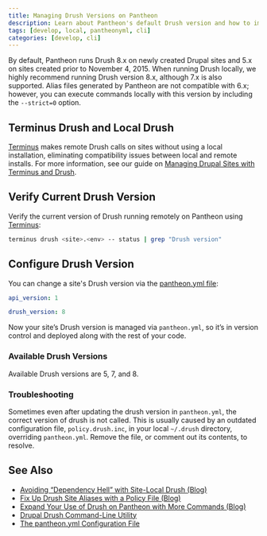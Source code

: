 ```yaml
---
title: Managing Drush Versions on Pantheon
description: Learn about Pantheon's default Drush version and how to implement site-local usage.
tags: [develop, local, pantheonyml, cli]
categories: [develop, cli]
---
```

By default, Pantheon runs Drush 8.x on newly created Drupal sites and 5.x on sites created prior to November 4, 2015. When running Drush locally, we highly recommend running Drush version 8.x, although 7.x is also supported. Alias files generated by Pantheon are not compatible with 6.x; however, you can execute commands locally with this version by including the `--strict=0` option.

## Terminus Drush and Local Drush
[Terminus](/docs/terminus/) makes remote Drush calls on sites without using a local installation, eliminating compatibility issues between local and remote installs. For more information, see our guide on [Managing Drupal Sites with Terminus and Drush](/docs/guides/terminus-drupal-site-management/).

## Verify Current Drush Version
Verify the current version of Drush running remotely on Pantheon using [Terminus](/docs/terminus):
```bash
terminus drush <site>.<env> -- status | grep "Drush version"
```

## Configure Drush Version
You can change a site's Drush version via the [pantheon.yml file](/docs/pantheon-yml):
```yaml
api_version: 1

drush_version: 8
```
Now your site’s Drush version is managed via `pantheon.yml`, so it’s in version control and deployed along with the rest of your code.

### Available Drush Versions
Available Drush versions are 5, 7, and 8.

### Troubleshooting

Sometimes even after updating the drush version in `pantheon.yml`, the correct version of drush is not called. This is usually caused by an outdated configuration file, `policy.drush.inc`, in your local `~/.drush` directory, overriding `pantheon.yml`. Remove the file, or comment out its contents, to resolve.


## See Also
- [Avoiding “Dependency Hell” with Site-Local Drush (Blog)](https://pantheon.io/blog/avoiding-dependency-hell-site-local-drush)
- [Fix Up Drush Site Aliases with a Policy File (Blog)](https://pantheon.io/blog/fix-drush-site-aliases-policy-file)
- [Expand Your Use of Drush on Pantheon with More Commands (Blog)](https://pantheon.io/blog/expand-use-drush-pantheon-more-commands)
- [Drupal Drush Command-Line Utility](/docs/drush)
- [The pantheon.yml Configuration File](/docs/pantheon-yml)
